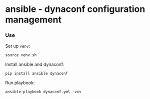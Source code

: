 # ansible - dynaconf configuration management

### Use

Set up `venv`:
```shell
source venv.sh
```

Install ansible and dynaconf:
```shell
pip install ansible dynaconf
```

Run playbook:
```
ansible-playbook dynaconf.yml -vvv
```
